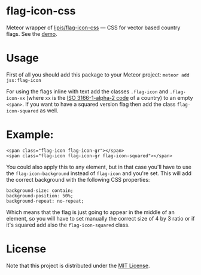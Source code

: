 # flag-icon-css

Meteor wrapper of [lipis/flag-icon-css](https://github.com/lipis/flag-icon-css) — CSS for vector based country flags. See the [demo](http://lipis.github.io/flag-icon-css/).

# Usage

First of all you should add this package to your Meteor project: `meteor add jss:flag-icon`

For using the flags inline with text add the classes `.flag-icon` and `.flag-icon-xx` (where `xx` is the
[ISO 3166-1-alpha-2 code](http://www.iso.org/iso/country_names_and_code_elements) of a country) to an empty `<span>`. If you want to have a squared version flag then add the class `flag-icon-squared` as well.

# Example:

    <span class="flag-icon flag-icon-gr"></span>
    <span class="flag-icon flag-icon-gr flag-icon-squared"></span>

You could also apply this to any element, but in that case you'll have to use the `flag-icon-background` instead of `flag-icon` and you're set. This will add the correct background with the following CSS properties:

    background-size: contain;
    background-position: 50%;
    background-repeat: no-repeat;

Which means that the flag is just going to appear in the middle of an element, so you will have to set manually the correct size of 4 by 3 ratio or if it's squared add also the `flag-icon-squared` class.

# License
Note that this project is distributed under the [MIT License](LICENSE).
